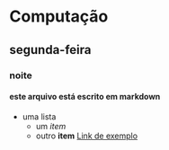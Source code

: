 # Computação 
## segunda-feira
### noite
#### este arquivo está escrito em markdown
* uma lista
    + um *item*
    + outro **item**
[Link de exemplo](https://www.facebook.com)
